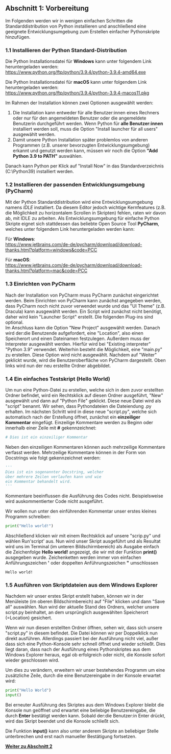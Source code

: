 ## Abschnitt 1: Vorbereitung

Im Folgenden werden wir in wenigen einfachen Schritten die Standarddistribution von Python installieren und anschließend eine geeignete Entwicklungsumgebung zum Erstellen einfacher Pythonskripte hinzufügen.

### 1.1 Installieren der Python Standard-Distribution

Die Python Installationsdatei für **Windows** kann unter folgendem Link heruntergeladen werden:<br>
https://www.python.org/ftp/python/3.9.4/python-3.9.4-amd64.exe

Die Python Installationsdatei für **macOS** kann unter folgendem Link heruntergeladen werden:<br>
https://www.python.org/ftp/python/3.9.4/python-3.9.4-macos11.pkg

Im Rahmen der Installation können zwei Optionen ausgewählt werden:
1. Die Installation kann entweder für alle Benutzer:innen eines Rechners oder nur für den angemeldeten 
   Benutzer oder die angemeldete Benutzerin durchgeführt werden. 
   Wenn Python für **alle Benutzer:innen** installiert werden soll, muss die Option 
   "Install launcher für all users" ausgewählt werden. 
2. Damit unsere Python Installation später problemlos von anderen Programmen 
   (z.B. unserer bevorzugten Entwicklungsumgebung) erkannt und genutzt werden kann, 
   müssen wir noch die Option **"Add Python 3.9 to PATH"** auswählen.

Danach kann Python per Klick auf "Install Now" in das Standardverzeichnis (C:\Python39) 
installiert werden.

### 1.2 Installieren der passenden Entwicklungsumgebung (PyCharm)

Mit der Python Standarddistribution wird eine Entwicklungsumgebung namens *IDLE* installiert. 
Da diesem Editor jedoch wichtige Kernfeatures (z.B. die Möglichkeit zu horizontalem Scrollen in 
Skripten) fehlen, raten wir davon ab, mit IDLE zu arbeiten. Als Entwicklungsumgebung für 
einfache Python Skripte eignet sich stattdessen das beliebte Open Source Tool **PyCharm**, 
welches unter folgendem Link heruntergeladen werden kann: 

Für **Windows**:<br>
https://www.jetbrains.com/de-de/pycharm/download/download-thanks.html?platform=windows&code=PCC

Für **macOS**:<br>
https://www.jetbrains.com/de-de/pycharm/download/download-thanks.html?platform=mac&code=PCC

### 1.3 Einrichten von PyCharm
Nach der Installation von PyCharm muss PyCharm zunächst eingerichtet werden.
Beim Einrichten von PyCharm kann zunächst angegeben werden, dass PyCharm noch nicht zuvor verwendet 
wurde und das "UI Theme" (z.B. Dracula) kann ausgewählt werden. 
Ein Script wird zunächst nicht benötigt, daher wird kein "Launcher Script" erstellt. 
Die folgenden Plug-ins sind optional. <br>
Im Anschluss kann die Option "New Project" ausgewählt werden. 
Danach wird der:die Benutzende aufgefordert, eine "Location", also einen Speicherort und einen 
Dateinamen festzulegen. Außerdem muss der Interpreter ausgewählt werden. Hierfür wird bei 
"Existing interpreter" "Python 3.9" verwendet. 
Weiterhin besteht die Möglichkeit, eine "main.py" zu erstellen. Diese Option wird nicht ausgewählt. 
Nachdem auf "Weiter" geklickt wurde, wird die Benutzeroberfläche von PyCharm dargestellt. 
Oben links wird nun der neu erstellte Ordner abgebildet. 

### 1.4 Ein einfaches Testskript (Hello World)
Um nun eine Python-Datei zu erstellen, welche sich in dem zuvor erstellten Ordner befindet, 
wird ein Rechtsklick auf diesen Ordner ausgeführt, "New" ausgewählt und dann auf "Python File" 
geklickt. 
Diese neue Datei wird als "script" benannt. Wir sehen, dass Pythondateien die Dateiendung .py erhalten. 
Im nächsten Schritt wird in diese neue "script.py", 
welche sich automatisch nach der Erstellung öffnet, zunächst ein **einzeiliger Kommentar** eingefügt.
Einzeilige Kommentare werden zu Beginn oder innerhalb einer Zeile mit **#** gekennzeichnet: <br>
````python
# Dies ist ein einzeiliger Kommentar
````

Neben den einzeiligen Kommentaren können auch mehrzeilige Kommentare verfasst werden.
Mehrzeilige Kommentare können in der Form von Docstrings wie folgt gekennzeichnet werden:<br>
```python
'''
Dies ist ein sogenannter Docstring, welcher
über mehrere Zeilen verlaufen kann und wie
ein Kommentar behandelt wird.
'''

```

Kommentare beeinflussen die Ausführung des Codes nicht. Beispielsweise wird auskommentierter Code
nicht ausgeführt.

Wir wollen nun unter den einführenden Kommentar unser erstes kleines Programm schreiben:
```python
print("Hello world!")
```
Abschließend klicken wir mit einem Rechtsklick auf unsere "scrip.py"
und wählen Run'script' aus. Nun wird unser Skript ausgeführt und als Resultat wird uns im Terminal 
(im unteren Bildschirmbereich) als Ausgabe einfach die Zeichenfolge **Hello world!** angezeigt, 
die wir mit der Funktion **print()** ausgegeben wurde. 
Zeichenketten werden immer von einfachen Anführungszeichen **'** oder doppelten 
Anführungszeichen **"** umschlossen
```
Hello world!
```

### 1.5 Ausführen von Skriptdateien aus dem Windows Explorer

Nachdem wir unser erstes Skript erstellt haben, können wir in der Menüleiste 
(im oberen Bildschirmbereich) auf "File" klicken und dann "Save all" auswählen.
Nun wird der aktuelle Stand des Ordners, welcher unsere script.py beinhaltet,
an dem ursprünglich ausgewählten Speicherort (=Location) gesichert.

Wenn wir nun diesen erstellten Ordner öffnen, sehen wir, dass sich unsere "script.py" in diesem 
befindet.  Die Datei können wir per Doppelklick nun direkt ausführen. 
Allerdings passiert bei der Ausführung nicht viel, außer dass sich eine Python-Konsole sehr schnell 
öffnet und wieder schließt. 
Dies liegt daran, dass nach der Ausführung eines Pythonskriptes aus dem Windows Explorer heraus, 
egal ob erfolgreich oder nicht, die Konsole sofort wieder geschlossen wird.

Um dies zu verändern, erweitern wir unser bestehendes Programm um eine zusätzliche Zeile, 
durch die eine Benutzereingabe in der Konsole erwartet wird:

```python
print("Hello World")
input()
```

Bei erneuter Ausführung des Skriptes aus dem Windows Explorer bleibt die Konsole nun geöffnet und 
erwartet eine beliebige Benutzereingabe, die durch **Enter** bestätigt werden kann. 
Sobald der:die Benutzer:in Enter drückt, wird das Skript beendet und die Konsole 
schließt sich.

Die Funktion **input()** kann also unter anderem Skripte an beliebiger Stelle unterbrechen und 
erst nach manueller Bestätigung fortsetzen.

[**Weiter zu Abschnitt 2**](part2.md)
